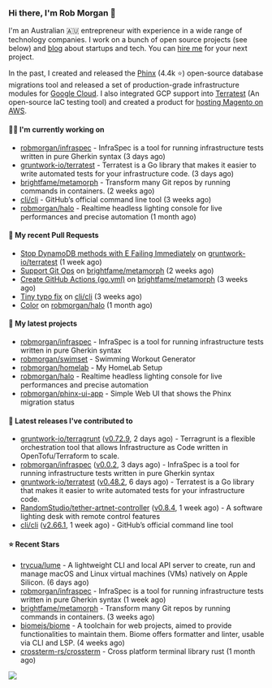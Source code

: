 ### Hi there, I'm Rob Morgan 👋

I'm an Australian 🇦🇺 entrepreneur with experience in a wide range of technology companies. I work on a bunch of
open source projects (see below) and [blog](https://robmorgan.id.au/) about startups and tech. You can [hire me](https://robmorgan.id.au/work-with-me/)
for your next project.

In the past, I created and released the [Phinx](https://github.com/cakephp/phinx) (4.4k ⭐️) open-source database migrations tool
and released a set of production-grade infrastructure modules for [Google Cloud](https://cloud.google.com/blog/products/devops-sre/deploying-a-production-grade-helm-release-on-gke-with-terraform).
I also integrated GCP support into [Terratest](https://github.com/gruntwork-io/terratest) (An open-source IaC testing tool) and created a product for [hosting Magento on AWS](https://github.com/magecloudkit/magecloudkit).

#### 👨‍💻 I'm currently working on

- [robmorgan/infraspec](https://github.com/robmorgan/infraspec) - InfraSpec is a tool for running infrastructure tests written in pure Gherkin syntax (3 days ago)
- [gruntwork-io/terratest](https://github.com/gruntwork-io/terratest) -  Terratest is a Go library that makes it easier to write automated tests for your infrastructure code. (3 days ago)
- [brightfame/metamorph](https://github.com/brightfame/metamorph) - Transform many Git repos by running commands in containers. (2 weeks ago)
- [cli/cli](https://github.com/cli/cli) - GitHub’s official command line tool (3 weeks ago)
- [robmorgan/halo](https://github.com/robmorgan/halo) - Realtime headless lighting console for live performances and precise automation (1 month ago)

#### 🔨 My recent Pull Requests

- [Stop DynamoDB methods with E Failing Immediately](https://github.com/gruntwork-io/terratest/pull/1507) on [gruntwork-io/terratest](https://github.com/gruntwork-io/terratest) (1 week ago)
- [Support Git Ops](https://github.com/brightfame/metamorph/pull/2) on [brightfame/metamorph](https://github.com/brightfame/metamorph) (2 weeks ago)
- [Create GitHub Actions (go.yml)](https://github.com/brightfame/metamorph/pull/1) on [brightfame/metamorph](https://github.com/brightfame/metamorph) (3 weeks ago)
- [Tiny typo fix](https://github.com/cli/cli/pull/10265) on [cli/cli](https://github.com/cli/cli) (3 weeks ago)
- [Color](https://github.com/robmorgan/halo/pull/7) on [robmorgan/halo](https://github.com/robmorgan/halo) (1 month ago)

#### 🌱 My latest projects

- [robmorgan/infraspec](https://github.com/robmorgan/infraspec) - InfraSpec is a tool for running infrastructure tests written in pure Gherkin syntax
- [robmorgan/swimset](https://github.com/robmorgan/swimset) - Swimming Workout Generator
- [robmorgan/homelab](https://github.com/robmorgan/homelab) - My HomeLab Setup
- [robmorgan/halo](https://github.com/robmorgan/halo) - Realtime headless lighting console for live performances and precise automation
- [robmorgan/phinx-ui-app](https://github.com/robmorgan/phinx-ui-app) - Simple Web UI that shows the Phinx migration status

#### 🚀 Latest releases I've contributed to

- [gruntwork-io/terragrunt](https://github.com/gruntwork-io/terragrunt) ([v0.72.9](https://github.com/gruntwork-io/terragrunt/releases/tag/v0.72.9), 2 days ago) - Terragrunt is a flexible orchestration tool that allows Infrastructure as Code written in OpenTofu/Terraform to scale.
- [robmorgan/infraspec](https://github.com/robmorgan/infraspec) ([v0.0.2](https://github.com/robmorgan/infraspec/releases/tag/v0.0.2), 3 days ago) - InfraSpec is a tool for running infrastructure tests written in pure Gherkin syntax
- [gruntwork-io/terratest](https://github.com/gruntwork-io/terratest) ([v0.48.2](https://github.com/gruntwork-io/terratest/releases/tag/v0.48.2), 6 days ago) -  Terratest is a Go library that makes it easier to write automated tests for your infrastructure code.
- [RandomStudio/tether-artnet-controller](https://github.com/RandomStudio/tether-artnet-controller) ([v0.8.4](https://github.com/RandomStudio/tether-artnet-controller/releases/tag/v0.8.4), 1 week ago) - A software lighting desk with remote control features
- [cli/cli](https://github.com/cli/cli) ([v2.66.1](https://github.com/cli/cli/releases/tag/v2.66.1), 1 week ago) - GitHub’s official command line tool

#### ⭐ Recent Stars

- [trycua/lume](https://github.com/trycua/lume) - A lightweight CLI and local API server to create, run and manage macOS and Linux virtual machines (VMs) natively on Apple Silicon. (6 days ago)
- [robmorgan/infraspec](https://github.com/robmorgan/infraspec) - InfraSpec is a tool for running infrastructure tests written in pure Gherkin syntax (1 week ago)
- [brightfame/metamorph](https://github.com/brightfame/metamorph) - Transform many Git repos by running commands in containers. (3 weeks ago)
- [biomejs/biome](https://github.com/biomejs/biome) - A toolchain for web projects, aimed to provide functionalities to maintain them. Biome offers formatter and linter, usable via CLI and LSP. (4 weeks ago)
- [crossterm-rs/crossterm](https://github.com/crossterm-rs/crossterm) - Cross platform terminal library rust (1 month ago)

![](https://github-readme-stats.vercel.app/api?username=robmorgan&theme=vision-friendly-dark&hide_border=false&include_all_commits=true&count_private=true)
